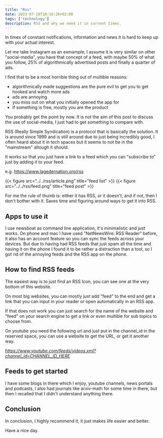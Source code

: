```yaml
---
title: "Rss"
date: 2023-07-18T10:16:26+02:00
tags: ['technology']
description: RSS and why we need it in current times.
---
```

In times of constant notifications, information and news it is hard to keep up with your actual interest.

Let me take Instagram as an exmample, I assume it is very similar on
other "social-media", you have that concept of a feed, with maybe 50%
of what you follow, 25% of algorithmically advertised posts and finally
a quarter of ads.

I find that to be a most horrible thing out of multible reasons:
-   algorithmically made suggestions are the pure evil to get you to get hooked and watch more ads
-   ads are annoying
-   you miss out on what you initially opened the app for
-   if something is free, mostly you are the product

You probably get the point by now. It is not the aim of this post to
discuss the use of social-media, I just had to get something to compare
with.

RSS (Really Simple Syndication) is a protocol that is basically the
solution. It is around since 1999 and is still around due to just being
incredibly good, I often heard about it in tech spaces but it seems to
not be in the "mainstream" altough it should.

It works so that you just have a link to a feed which you can
"subscribe to" just by adding it to your feed.

e.g. https://www.lagedernation.org/rss

{{< figure src="../../rss/article.png" title="feed list" >}} 
{{< figure src="../../rss/feed.png" title="feed post" >}}

For me the rule of thumb is: either it has RSS, or it doesn't, and if
not, then I don't bother with it.
Saves time and figuring around ways to get it into RSS.

## Apps to use it
I use newsboat as command line application, it's minimalistic and just works.
On phone and mac I have used "NetNewsWire: RSS Reader" before,
it also has an account feature so you can sync the feeds across your
devices. But due to having had RSS feeds that just spam all the time and
having it on the phone I found it to be rather a distraction than a
tool, so I got rid of the annoying feeds and the RSS app on the phone.

## How to find RSS feeds
The easiest way is to just find an RSS Icon, you can see one at the very bottom of this website.

On most big websites, you can mostly just add "feed" to the end and
get a link that you can input in your reader or open automatically in an
RSS app.

If that does not work you can just search for the name of the website
and "feed" on your search engine to get a link or even multible for
sub topics to choose from.

On youtube you need the following url and just put in the channel_id in
the reserved space, you can use a website to get the URL, or get it
another way.

*https://www.youtube.com/feeds/videos.xml?channel_id=CHANNEL_ID_HERE*

## Feeds to get started
I have some blogs in there which I enjoy, youtube channels,
news portals and podcasts, I also had journals like arxiv-math for some
time in there, but then I recalled that I didn't understand anything there.

## Conclusion
In conclusion, I highly recommend it, it just makes life easier and
better.

Have a nice day.

